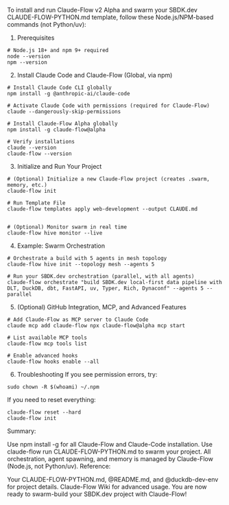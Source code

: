 To install and run Claude-Flow v2 Alpha and swarm your SBDK.dev CLAUDE-FLOW-PYTHON.md template, follow these Node.js/NPM-based commands (not Python/uv):

1. Prerequisites
```
# Node.js 18+ and npm 9+ required
node --version
npm --version
```

2. Install Claude Code and Claude-Flow (Global, via npm)
```
# Install Claude Code CLI globally
npm install -g @anthropic-ai/claude-code

# Activate Claude Code with permissions (required for Claude-Flow)
claude --dangerously-skip-permissions

# Install Claude-Flow Alpha globally
npm install -g claude-flow@alpha

# Verify installations
claude --version
claude-flow --version
```

3. Initialize and Run Your Project
```
# (Optional) Initialize a new Claude-Flow project (creates .swarm, memory, etc.)
claude-flow init

# Run Template File
claude-flow templates apply web-development --output CLAUDE.md


# (Optional) Monitor swarm in real time
claude-flow hive monitor --live
```

4. Example: Swarm Orchestration
```
# Orchestrate a build with 5 agents in mesh topology
claude-flow hive init --topology mesh --agents 5

# Run your SBDK.dev orchestration (parallel, with all agents)
claude-flow orchestrate "build SBDK.dev local-first data pipeline with DLT, DuckDB, dbt, FastAPI, uv, Typer, Rich, Dynaconf" --agents 5 --parallel
```

5. (Optional) GitHub Integration, MCP, and Advanced Features
```
# Add Claude-Flow as MCP server to Claude Code
claude mcp add claude-flow npx claude-flow@alpha mcp start

# List available MCP tools
claude-flow mcp tools list

# Enable advanced hooks
claude-flow hooks enable --all
```

6. Troubleshooting
If you see permission errors, try:
```
sudo chown -R $(whoami) ~/.npm
```

If you need to reset everything:
```
claude-flow reset --hard
claude-flow init
```

Summary:

Use npm install -g for all Claude-Flow and Claude-Code installation.
Use claude-flow run CLAUDE-FLOW-PYTHON.md to swarm your project.
All orchestration, agent spawning, and memory is managed by Claude-Flow (Node.js, not Python/uv).
Reference:

Your CLAUDE-FLOW-PYTHON.md, @README.md, and @duckdb-dev-env for project details.
Claude-Flow Wiki for advanced usage.
You are now ready to swarm-build your SBDK.dev project with Claude-Flow!